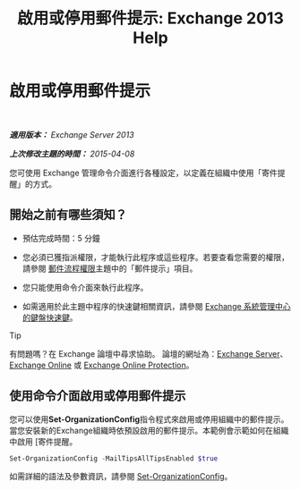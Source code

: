 ﻿---
title: '啟用或停用郵件提示: Exchange 2013 Help'
TOCTitle: 啟用或停用郵件提示
ms:assetid: 11ad3848-f303-4ad5-a21d-9b0883db4bda
ms:mtpsurl: https://technet.microsoft.com/zh-tw/library/JJ649321(v=EXCHG.150)
ms:contentKeyID: 50472595
ms.date: 05/21/2018
mtps_version: v=EXCHG.150
ms.translationtype: MT
---

# 啟用或停用郵件提示

 

_**適用版本：** Exchange Server 2013_

_**上次修改主題的時間：** 2015-04-08_

您可使用 Exchange 管理命令介面進行各種設定，以定義在組織中使用「寄件提醒」的方式。

## 開始之前有哪些須知？

  - 預估完成時間：5 分鐘

  - 您必須已獲指派權限，才能執行此程序或這些程序。若要查看您需要的權限，請參閱 [郵件流程權限](mail-flow-permissions-exchange-2013-help.md)主題中的「郵件提示」項目。

  - 您只能使用命令介面來執行此程序。

  - 如需適用於此主題中程序的快速鍵相關資訊，請參閱 [Exchange 系統管理中心的鍵盤快速鍵](keyboard-shortcuts-in-the-exchange-admin-center-exchange-online-protection-help.md)。


> [!TIP]  
> 有問題嗎？在 Exchange 論壇中尋求協助。 論壇的網址為：<a href="https://go.microsoft.com/fwlink/p/?linkid=60612">Exchange Server</a>、 <a href="https://go.microsoft.com/fwlink/p/?linkid=267542">Exchange Online</a> 或 <a href="https://go.microsoft.com/fwlink/p/?linkid=285351">Exchange Online Protection</a>。




## 使用命令介面啟用或停用郵件提示

您可以使用**Set-OrganizationConfig**指令程式來啟用或停用組織中的郵件提示。當您安裝新的Exchange組織時依預設啟用的郵件提示。本範例會示範如何在組織中啟用 \[寄件提醒。

```powershell
Set-OrganizationConfig -MailTipsAllTipsEnabled $true
```

如需詳細的語法及參數資訊，請參閱 [Set-OrganizationConfig](https://technet.microsoft.com/zh-tw/library/aa997443\(v=exchg.150\))。

